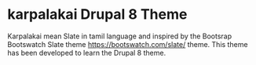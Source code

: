 # karpalakai Drupal 8 Theme
Karpalakai mean Slate in tamil language and inspired by the Bootsrap Bootswatch Slate theme https://bootswatch.com/slate/ theme.
This theme has been developed to learn the Drupal 8 theme.

